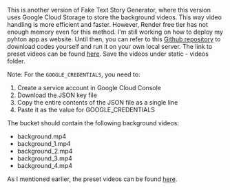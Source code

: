 This is another version of Fake Text Story Generator, where this version uses Google Cloud Storage to store the background videos. This way video handling is more efficient and faster. However, Render free tier has not enough memory even for this method. I'm still working on how to deploy my pyhton app as website. Until then, you can refer to this [Github repository](https://github.com/samkwak188/Fake-Text-Video-Generator/tree/main) to download codes yourself and run it on your own local server. The link to preset videos can be found [here](https://drive.google.com/drive/folders/1lu_HuPx0Tkpa6w7N-8zQUdPmch9Kr-tY?usp=sharing). Save the videos under static - videos folder. 

Note: For the `GOOGLE_CREDENTIALS`, you need to:
1. Create a service account in Google Cloud Console
2. Download the JSON key file
3. Copy the entire contents of the JSON file as a single line
4. Paste it as the value for GOOGLE_CREDENTIALS

The bucket should contain the following background videos:
- background.mp4
- background_1.mp4
- background_2.mp4
- background_3.mp4
- background_4.mp4

As I mentioned earlier, the preset videos can be found [here](https://drive.google.com/drive/folders/1lu_HuPx0Tkpa6w7N-8zQUdPmch9Kr-tY?usp=sharing).
